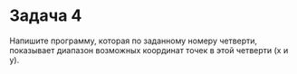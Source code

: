 # Задача 4

Напишите программу, которая по заданному номеру четверти, показывает диапазон возможных координат точек в этой четверти (x и y).
